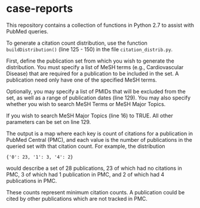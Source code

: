 # case-reports

This repository contains a collection of functions in Python 2.7 to assist with PubMed queries.

To generate a citation count distribution, use the function ```buildDistribution()``` (line 125 - 150) in the file ```citation_distrib.py```.

First, define the publication set from which you wish to generate the distribution. You must specify a list of MeSH terms (e.g., Cardiovascular Disease) that are required for a publication to be included in the set. A publication need only have one of the specified MeSH terms.

Optionally, you may specify a list of PMIDs that will be excluded from the set, as well as a range of publication dates (line 129). You may also specify whether you wish to search MeSH Terms or MeSH Major Topics.

If you wish to search MeSH Major Topics (line 16) to TRUE. All other parameters can be set on line 129.

The output is a map where each key is count of citations for a publication in PubMed Central (PMC), and each value is the number of publications in the queried set with that citation count. For example, the distribution

```
{'0': 23, '1': 3, '4': 2}
```

would describe a set of 28 publications, 23 of which had no citations in PMC, 3 of which had 1 publication in PMC, and 2 of which had 4 publications in PMC.

These counts represent minimum citation counts. A publication could be cited by other publications which are not tracked in PMC.
